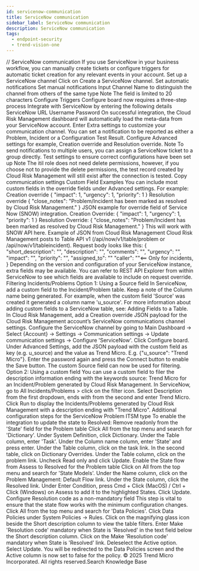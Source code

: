 ```yaml
---
id: servicenow-communication
title: ServiceNow communication
sidebar_label: ServiceNow communication
description: ServiceNow communication
tags:
  - endpoint-security
  - trend-vision-one
---
```


/*<![CDATA[*/ $('#title').html($('meta[name=map-description]').attr('content')); /*]]>*/ ServiceNow communication If you use ServiceNow in your business workflow, you can manually create tickets or configure triggers for automatic ticket creation for any relevant events in your account. Set up a ServiceNow channel Click on Create a ServiceNow channel. Set automatic notifications Set manual notifications Input Channel Name to distinguish the channel from others of the same type Note The field is limited to 20 characters Configure Triggers Configure board now requires a three-step process Integrate with ServiceNow by entering the following details ServiceNow URL Username Password On successful integration, the Cloud Risk Management dashboard will automatically load the meta-data from your ServiceNow account. Enter Extra settings to customize your communication channel. You can set a notification to be reported as either a Problem, Incident or a Configuration Test Result. Configure Advanced settings for example, Creation override and Resolution override. Note To send notifications to multiple users, you can assign a ServiceNow ticket to a group directly. Test settings to ensure correct configurations have been set up Note The itil role does not need delete permissions, however, if you choose not to provide the delete permissions, the test record created by Cloud Risk Management will still exist after the connection is tested. Copy communication settings Custom Field Examples You can include most custom fields in the override fields under Advanced settings. For example: Creation override { "impact": 1, "urgency": 1, "priority": 1 } Resolution override { "close_notes": "Problem/Incident has been marked as resolved by Cloud Risk Management." } JSON example for override field of Service Now (SNOW) integration. Creation Override: { "impact": 1, "urgency": 1, "priority": 1 } Resolution Override: { "close_notes": "Problem/Incident has been marked as resolved by Cloud Risk Management." } This will work with SNOW API here. Example of JSON from Cloud Risk Management Cloud Risk Management posts to Table API v1 (/api/now/v1/table/problem or /api/now/v1/tableincident). Request body looks like this: { "short_description": "", "description": "", "comments": "", "urgency": "", "impact": "", "priority": "", "assigned_to": "" "caller": ""<== Only for incidents, } Depending on the version and configuration of your ServiceNow instance, extra fields may be available. You can refer to REST API Explorer from within ServiceNow to see which fields are available to include on request override. Filtering Incidents/Problems Option 1: Using a Source field In ServiceNow, add a custom field to the Incident/Problem table. Keep a note of the Column name being generated. For example, when the custom field 'Source' was created it generated a column name 'u_source'. For more information about adding custom fields to a ServiceNow table, see: Adding Fields to a Table. In Cloud Risk Management, add a Creation override JSON payload for the Cloud Risk Management account’s ServiceNow communications channel settings. Configure the ServiceNow channel by going to Main Dashboard → Select {Account} → Settings → Communication settings → Update communication settings → Configure 'ServiceNow'. Click Configure board. Under Advanced Settings, add the JSON payload with the custom field as key (e.g. u_source) and the value as Trend Micro. E.g. {"u_source": "Trend Micro"}. Enter the password again and press the Connect button to enable the Save button. The custom Source field can now be used for filtering. Option 2: Using a custom field You can use a custom field to filer the description information ending with the keywords source: Trend Micro for an Incident/Problem generated by Cloud Risk Management. In ServiceNow, go to All Incidents/Problems > click on the filter icon. Select Description from the first dropdown, ends with from the second and enter Trend Micro. Click Run to display the Incidents/Problems generated by Cloud Risk Management with a description ending with "Trend Micro". Additional configuration steps for the ServiceNow Problem ITSM type To enable the integration to update the state to Resolved: Remove readonly from the 'State' field for the Problem table Click All from the top menu and search for 'Dictionary'. Under System Definition, click Dictionary. Under the Table column, enter 'Task'. Under the Column name column, enter 'State' and press enter. Under the Table column, click on the task link. In the second table, click on Dictionary Overrides. Under the Table column, click on the problem link. Uncheck Read only and click Update. Enable the State flow from Assess to Resolved for the Problem table Click on All from the top menu and search for 'State Models'. Under the Name column, click on the Problem Management: Default Flow link. Under the State column, click the Resolved link. Under Enter Condition, press Cmd + Click (MacOS) / Ctrl + Click (Windows) on Assess to add it to the highlighted States. Click Update. Configure Resolution code as a non-mandatory field This step is vital to ensure that the state flow works with the minimum configuration changes. Click All from the top menu and search for 'Data Policies'. Click Data Policies under System Policies → Rules. Click on the magnifying glass icon beside the Short description column to view the table filters. Enter Make 'Resolution code' mandatory when State is 'Resolved' in the text field below the Short description column. Click on the Make 'Resolution code' mandatory when State is 'Resolved' link. Deleselect the Active option. Select Update. You will be redirected to the Data Policies screen and the Active column is now set to false for the policy. © 2025 Trend Micro Incorporated. All rights reserved.Search Knowledge Base